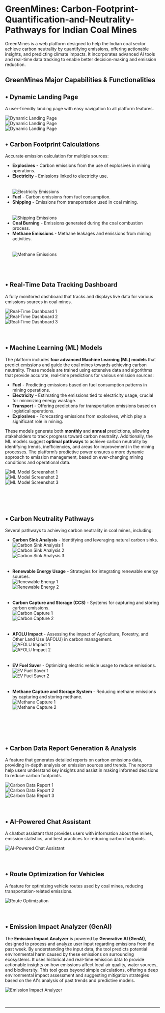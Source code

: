 # GreenMines: Carbon-Footprint-Quantification-and-Neutrality-Pathways for Indian Coal Mines

GreenMines is a web platform designed to help the Indian coal sector achieve carbon neutrality by quantifying emissions, offering actionable insights, and predicting climate impacts. It incorporates advanced AI tools and real-time data tracking to enable better decision-making and emission reduction.

## GreenMines Major Capabilities & Functionalities

<h2>• <span style="font-size: 20px;">Dynamic Landing Page</span></h2>
<p>A user-friendly landing page with easy navigation to all platform features.</p>
<img src="https://github.com/user-attachments/assets/27b4c32a-abd0-43bb-8d7f-01cdab097dd2" alt="Dynamic Landing Page"><br>
<img src="https://github.com/user-attachments/assets/7ff9c35a-b6ab-4248-a752-1de442aca01b" alt="Dynamic Landing Page" ><br>
<img src="https://github.com/user-attachments/assets/3f6fef28-755a-4600-893c-da28e303250a"  alt="Dynamic Landing Page" ><br>
<h2>• <span style="font-size: 20px;">Carbon Footprint Calculations</span></h2>
<p>Accurate emission calculation for multiple sources:</p>
<ul>
  <li><strong>Explosives</strong> - Carbon emissions from the use of explosives in mining operations.</li>
  <li><strong>Electricity</strong> - Emissions linked to electricity use.</li>
<br><br>
  <img src="https://github.com/user-attachments/assets/e1751f8d-f072-4a2a-8c3a-e4bbecad8742" alt="Electricity Emissions"><br>
  <li><strong>Fuel</strong> - Carbon emissions from fuel consumption.</li>
  <li><strong>Shipping</strong> - Emissions from transportation used in coal mining.</li>
        <br><br>
  <img src="https://github.com/user-attachments/assets/47259945-3809-45e3-a428-89bf4d0986c5" alt="Shipping Emissions"><br>
  <li><strong>Coal Burning</strong> - Emissions generated during the coal combustion process.</li>
  <li><strong>Methane Emissions</strong> - Methane leakages and emissions from mining activities.</li>
        <br><br>
  <img src="https://github.com/user-attachments/assets/11979de9-14b8-44e4-92ab-cf86f2887479" alt="Methane Emissions"><br>
</ul>
<br><br>
<h2>• <span style="font-size: 20px;">Real-Time Data Tracking Dashboard</span></h2>
<p>A fully monitored dashboard that tracks and displays live data for various emissions sources in coal mines.</p>
<img src="https://github.com/user-attachments/assets/f86395d9-5666-4ca3-86b5-bfd7830c124d" alt="Real-Time Dashboard 1"><br>
<img src="https://github.com/user-attachments/assets/bf6876a4-0b1f-4baa-8b41-3125afa31ea5" alt="Real-Time Dashboard 2"><br>
<img src="https://github.com/user-attachments/assets/a780a3ef-ed6c-43b4-9a9a-b14ac59a0060" alt="Real-Time Dashboard 3"><br>
<br><br>
<h2>• <span style="font-size: 20px;">Machine Learning (ML) Models</span></h2>
<p>The platform includes <strong>four advanced Machine Learning (ML) models</strong> that predict emissions and guide the coal mines towards achieving carbon neutrality. These models are trained using extensive data and algorithms that provide accurate, real-time predictions for various emission sources:</p>
<ul>
  <li><strong>Fuel</strong> - Predicting emissions based on fuel consumption patterns in mining operations.</li>
  <li><strong>Electricity</strong> - Estimating the emissions tied to electricity usage, crucial for minimizing energy wastage.</li>
  <li><strong>Transport</strong> - Offering predictions for transportation emissions based on logistical operations.</li>
  <li><strong>Explosives</strong> - Forecasting emissions from explosives, which play a significant role in mining.</li>
</ul>
<p>These models generate both <strong>monthly</strong> and <strong>annual</strong> predictions, allowing stakeholders to track progress toward carbon neutrality. Additionally, the ML models suggest <strong>optimal pathways</strong> to achieve carbon neutrality by identifying trends, inefficiencies, and areas for improvement in the mining processes. The platform’s predictive power ensures a more dynamic approach to emission management, based on ever-changing mining conditions and operational data.</p>
<img src="https://github.com/user-attachments/assets/aff1c2a5-59e7-4a9b-b424-faec7a93abff" alt="ML Model Screenshot 1"><br>
<img src="https://github.com/user-attachments/assets/d9f8935d-61aa-40f1-9a71-a8b8de97cf01" alt="ML Model Screenshot 2"><br>
<img src="https://github.com/user-attachments/assets/5bad6803-87e3-4e65-a3ab-ff6acc7e50ca" alt="ML Model Screenshot 3"><br>
<br><br><br><br>
<h2>• <span style="font-size: 20px;">Carbon Neutrality Pathways</span></h2>
<p>Several pathways to achieving carbon neutrality in coal mines, including:</p>
<ul>
  <li><strong>Carbon Sink Analysis</strong> - Identifying and leveraging natural carbon sinks.</li>
  <img src="https://github.com/user-attachments/assets/7c3e75ef-170a-4256-9545-1550985036fd" alt="Carbon Sink Analysis 1"><br>
  <img src="https://github.com/user-attachments/assets/3c8bd90c-70af-4e94-9cbe-8df5d3e4df94" alt="Carbon Sink Analysis 2"><br>
  <img src="https://github.com/user-attachments/assets/036a0e05-11a8-4faa-9203-0b6baf089cee" alt="Carbon Sink Analysis 3"><br><br><br>
  <li><strong>Renewable Energy Usage</strong> - Strategies for integrating renewable energy sources.</li>
  <img src="https://github.com/user-attachments/assets/a69889ae-17b0-4599-b414-e3e708756b31" alt="Renewable Energy 1"><br>
  <img src="https://github.com/user-attachments/assets/493b19fb-946d-4c8b-a21f-d3253dd76eaa" alt="Renewable Energy 2"><br><br><br>
  <li><strong>Carbon Capture and Storage (CCS)</strong> - Systems for capturing and storing carbon emissions.</li>
  <img src="https://github.com/user-attachments/assets/8b9a225b-a298-4b76-bc2d-89b54d49e614" alt="Carbon Capture 1"><br>
  <img src="https://github.com/user-attachments/assets/2d164b59-2463-4256-a5f8-3548d4dc8871" alt="Carbon Capture 2"><br><br><br>
  <li><strong>AFOLU Impact</strong> - Assessing the impact of Agriculture, Forestry, and Other Land Use (AFOLU) in carbon management.</li>
  <img src="https://github.com/user-attachments/assets/7268279d-8c5d-4f88-96d9-5e7a516aa312" alt="AFOLU Impact 1"><br>
  <img src="https://github.com/user-attachments/assets/4ab9f252-a8f5-4942-a58d-36e0479ff426" alt="AFOLU Impact 2"><br><br><br>
  <li><strong>EV Fuel Saver</strong> - Optimizing electric vehicle usage to reduce emissions.</li>
  <img src="https://github.com/user-attachments/assets/2902021e-bc1b-461a-abbc-7a9966f08689" alt="EV Fuel Saver 1"><br>
  <img src="https://github.com/user-attachments/assets/a5a4d2a9-66e7-4d77-8d6d-fac872d42455" alt="EV Fuel Saver 2"><br><br><br>
  <li><strong>Methane Capture and Storage System</strong> - Reducing methane emissions by capturing and storing methane.</li>
  <img src="https://github.com/user-attachments/assets/10d51d91-1992-4217-80f2-72c4b0d8e494" alt="Methane Capture 1"><br>
  <img src="https://github.com/user-attachments/assets/08c77c56-6ad7-441d-9d89-f0d88b6ab63e" alt="Methane Capture 2"><br><br><br>
</ul>
<br><br>
<h2>• <span style="font-size: 20px;">Carbon Data Report Generation & Analysis</span></h2>
<p>A feature that generates detailed reports on carbon emissions data, providing in-depth analysis on emission sources and trends. The reports help users understand key insights and assist in making informed decisions to reduce carbon footprints.</p>
<img src="https://github.com/user-attachments/assets/79c23598-333b-404c-8e31-e2fdcefb4340" alt="Carbon Data Report 1"><br>
<img src="https://github.com/user-attachments/assets/b2ba3413-09f6-41d3-8aff-8d491281b226" alt="Carbon Data Report 2"><br>
<img src="https://github.com/user-attachments/assets/c01cf4d8-dc3e-4886-9a41-be61e66d178e" alt="Carbon Data Report 3"><br>
<br><br>
<h2>• <span style="font-size: 20px;">AI-Powered Chat Assistant</span></h2>
<p>A chatbot assistant that provides users with information about the mines, emission statistics, and best practices for reducing carbon footprints.</p>
<img src="https://github.com/user-attachments/assets/e609db2e-25f6-4de4-aa6f-e5a7b37d9200" alt="AI-Powered Chat Assistant"><br>
<br><br>
<h2>• <span style="font-size: 20px;">Route Optimization for Vehicles</span></h2>
<p>A feature for optimizing vehicle routes used by coal mines, reducing transportation-related emissions.</p>
<img src="https://github.com/user-attachments/assets/35f48fe0-dee4-4727-b148-36d9eb58512d" alt="Route Optimization"><br>
<br><br>

<h2>• <span style="font-size: 20px;">Emission Impact Analyzer (GenAI)</span></h2>
<p>The <strong>Emission Impact Analyzer</strong> is powered by <strong>Generative AI (GenAI)</strong>, designed to process and analyze user input regarding emissions from the past week. By understanding the input data, the tool predicts potential environmental harm caused by these emissions on surrounding ecosystems. It uses historical and real-time emission data to provide actionable insights on how emissions affect local air quality, water sources, and biodiversity. This tool goes beyond simple calculations, offering a deep environmental impact assessment and suggesting mitigation strategies based on the AI's analysis of past trends and predictive models.</p>
<img src="https://github.com/user-attachments/assets/facdce7d-7d08-4de8-84ad-249005567c0f" alt="Emission Impact Analyzer"><br>
<br><br>



---
